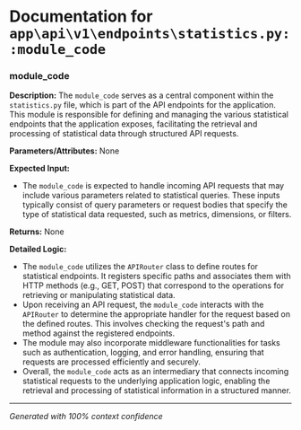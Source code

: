 # Documentation for `app\api\v1\endpoints\statistics.py::module_code`

### module_code

**Description:**
The `module_code` serves as a central component within the `statistics.py` file, which is part of the API endpoints for the application. This module is responsible for defining and managing the various statistical endpoints that the application exposes, facilitating the retrieval and processing of statistical data through structured API requests.

**Parameters/Attributes:**
None

**Expected Input:**
- The `module_code` is expected to handle incoming API requests that may include various parameters related to statistical queries. These inputs typically consist of query parameters or request bodies that specify the type of statistical data requested, such as metrics, dimensions, or filters.

**Returns:**
None

**Detailed Logic:**
- The `module_code` utilizes the `APIRouter` class to define routes for statistical endpoints. It registers specific paths and associates them with HTTP methods (e.g., GET, POST) that correspond to the operations for retrieving or manipulating statistical data.
- Upon receiving an API request, the `module_code` interacts with the `APIRouter` to determine the appropriate handler for the request based on the defined routes. This involves checking the request's path and method against the registered endpoints.
- The module may also incorporate middleware functionalities for tasks such as authentication, logging, and error handling, ensuring that requests are processed efficiently and securely.
- Overall, the `module_code` acts as an intermediary that connects incoming statistical requests to the underlying application logic, enabling the retrieval and processing of statistical information in a structured manner.

---
*Generated with 100% context confidence*
